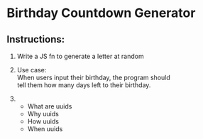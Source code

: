 # Birthday Countdown Generator

## Instructions:  
1. Write a JS fn to generate a letter at random

2. Use case:  
   When users input their birthday, the program should   
   tell them how many days left to their birthday.  
3. * What are uuids  
   * Why uuids  
   * How uuids  
   * When uuids    
